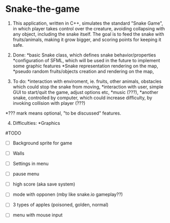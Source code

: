 # Snake-the-game

1. This application, written in C++, simulates the standard "Snake Game", in which player takes control over the creature, avoiding collapsing with any object, including the snake itself. The goal is to feed the snake with fruits/animals, making it grow bigger, and scoring points for keeping it safe.

2. Done: 
*basic Snake class, which defines snake behavior/properties
*configuration of SFML, which will be used in the future to implement some graphic features
*Snake representation rendering on the map,
*pseudo random fruits/objects creation and rendering on the map,

3. To do:
*interaction with enviroment, ie. fruits, other animals, obstacles which could stop the snake from moving,
*interaction with user, simple GUI to start/quit the game, adjust options etc,
*music (???),
*another snake, controlled by computer, which could increase difficulty, by invoking collision with player (???)

*??? mark means optional, "to be discussed" features.

4. Difficulties:
*Graphics



#TODO

- [ ] Background sprite for game

-[ ] Walls

-[ ] Settings in menu

-[ ] pause menu

-[ ] high score (aka save system)

-[ ] mode with opponen (mby like snake.io gameplay??)

-[ ] 3 types of apples (poisoned, golden, normal)

-[ ] menu with mouse input  


